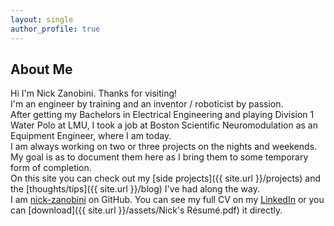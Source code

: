 ```yaml
---
layout: single
author_profile: true
---
```


## About Me

Hi I'm Nick Zanobini. Thanks for visiting!  
I'm an engineer by training and an inventor / roboticist by passion.  
After getting my Bachelors in Electrical Engineering and playing Division 1 Water Polo at LMU, I took a job at Boston Scientific Neuromodulation as an Equipment Engineer, where I am today.  
I am always working on two or three projects on the nights and weekends. My goal is as to document them here as I bring them to some temporary form of completion.  
On this site you can check out my [side projects]({{ site.url }}/projects) and the [thoughts/tips]({{ site.url }}/blog) I've had along the way.  
I am [nick-zanobini](https://github.com/nick-zanobini) on GitHub. You can see my full CV on my [LinkedIn](https://www.linkedin.com/in/nickzanobini) or you can [download]({{ site.url }}/assets/Nick's Résumé.pdf) it directly.